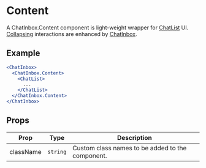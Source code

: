 # Content

A ChatInbox.Content component is light-weight wrapper for [ChatList](../ChatList) UI. [Collapsing](../Collapsible) interactions are enhanced by [ChatInbox](./ChatInbox).


## Example

```jsx
<ChatInbox>
  <ChatInbox.Content>
    <ChatList>
      ...
    </ChatList>
  </ChatInbox.Content>
</ChatInbox>
```


## Props

| Prop | Type | Description |
| --- | --- | --- |
| className | `string` | Custom class names to be added to the component. |

